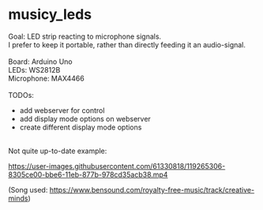 
# musicy_leds
Goal: LED strip reacting to microphone signals.<br>
I prefer to keep it portable, rather than directly feeding it an audio-signal.<br>
<br>
Board: Arduino Uno<br>
LEDs: WS2812B<br>
Microphone: MAX4466<br>
<br>
TODOs:<br>
- add webserver for control<br>
- add display mode options on webserver<br>
- create different display mode options<br>
<br>
Not quite up-to-date example:

https://user-images.githubusercontent.com/61330818/119265306-8305ce00-bbe6-11eb-877b-978cd35acb38.mp4

(Song used: https://www.bensound.com/royalty-free-music/track/creative-minds)
